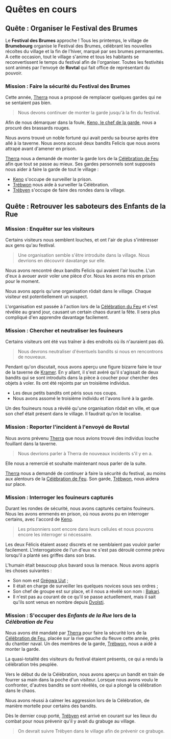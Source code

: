 # Quêtes en cours

## Quête : Organiser le Festival des Brumes
Le **Festival des Brumes** approche ! Tous les printemps, le village de **Brumebourg** organise le Festival des Brumes, célébrant les nouvelles récoltes du village et la fin de l'hiver, marqué par ses brumes permanentes. A cette occasion, tout le village s'anime et tous les habitants se reconvertissent le temps du festival afin de l'organiser. Toutes les festivités sont animés par l'envoyé de **Rovtal** qui fait office de représentant du pouvoir.

### Mission : Faire la sécurité du Festival des Brumes
Cette année, [Therra](../WORLDBUILDING/PERSONNAGES/PNJ/Brumebourg.md#therra-sfer---envoyée-de-rovtal) nous a proposé de remplacer quelques gardes qui ne se sentaient pas bien. 
> Nous devons continuer de monter la garde jusqu'à la fin du festival.

Afin de nous démarquer dans la foule, [Keno, le chef de la garde](../WORLDBUILDING/PERSONNAGES/PNJ/Brumebourg.md#keno-kutt---chef-de-la-garde-de-therra), nous a procuré des brassards rouges.

Nous avons trouvé un noble fortuné qui avait perdu sa bourse après être allé à la taverne. Nous avons accusé deux bandits Felicis que nous avons attrapé avant d'amener en prison.

[Therra](../WORLDBUILDING/PERSONNAGES/PNJ/Brumebourg.md#therra-sfer---envoyée-de-rovtal) nous a demandé de monter la garde lors de la [Célébration de Feu](../WORLDBUILDING/VILLES/Brumebourg.md#la-célébration-de-feu) afin que tout se passe au mieux. Ses gardes personnels sont supposés nous aider à faire la garde de tout le village : 
* [Keno](../WORLDBUILDING/PERSONNAGES/PNJ/Brumebourg.md#keno-kutt---chef-de-la-garde-de-therra) s'occupe de surveiller la prison.
* [Trébwon](../WORLDBUILDING/PERSONNAGES/PNJ/Brumebourg.md#trébwon-kwestyon---membre-de-la-garde-de-therra) nous aide à surveiller la Célébration.
* [Trébyen](../WORLDBUILDING/PERSONNAGES/PNJ/Brumebourg.md#trébyen-kwestyon---membre-de-la-garde-de-therra) s'occupe de faire des rondes dans la village.

## Quête : Retrouver les saboteurs des Enfants de la Rue

### Mission : Enquêter sur les visiteurs
Certains visiteurs nous semblent louches, et ont l'air de plus s'intéresser aux gens qu'au festival. 

> Une organisation semble s'être introduite dans la village. Nous devrions en découvrir davatange sur elle.

Nous avons rencontré deux bandits Felicis qui avaient l'air louche. L'un d'eux à avouer avoir voler une pièce d'or. Nous les avons mis en prison pour le moment.

Nous avons appris qu'une organisation rôdait dans le village. Chaque visiteur est potentiellement un suspect.

L'organisation est passée à l'action lors de la [Célébration du Feu](../WORLDBUILDING/VILLES/Brumebourg.md#la-célébration-de-feu) et s'est révélée au grand jour, causant un certain chaos durant la fête. Il sera plus compliqué d'en apprendre davantage facilement.

### Mission : Chercher et neutraliser les fouineurs
Certains visiteurs ont été vus traîner à des endroits où ils n'auraient pas dû. 

> Nous devrons neutraliser d'éventuels bandits si nous en rencontrons de nouveaux.

Pendant qu'on discutait, nous avons aperçu une figure bizarre faire le tour de la taverne de [Kramer](../WORLDBUILDING/PERSONNAGES/PNJ/Brumebourg.md#kramer-grishka---barman). En y allant, il s'est avéré qu'il s'agissait de deux bandits qui se sont introduits dans la pièce à coucher pour chercher des objets à voler. Ils ont été rejoints par un troisième individus. 
* Les deux petits bandits ont péris sous nos coups. 
* Nous avons assomé le troisième individu et l'avons livré à la garde.

Un des fouineurs nous a révélé qu'une organisation rôdait en ville, et que son chef était présent dans le village. Il faudrait qu'on le localise.

### Mission : Reporter l'incident à l'envoyé de Rovtal
Nous avons prévenu [Therra](../WORLDBUILDING/PERSONNAGES/PNJ/Brumebourg.md#therra-sfer---envoyée-de-rovtal) que nous avions trouvé des individus louche fouillant dans la taverne. 

> Nous devrions parler à Therra de nouveaux incidents s'il y en a.

Elle nous a remercié et souhaite maintenant nous parler de la suite.

[Therra](../WORLDBUILDING/VILLES/Brumebourg.md#therra-sfer---envoyée-de-rovtal) nous a demandé de continuer à faire la sécurité du festival, au moins aux alentours de la [Célébration de Feu](../WORLDBUILDING/VILLES/Brumebourg.md#la-célébration-de-feu). Son garde, [Trébwon](../WORLDBUILDING/PERSONNAGES/PNJ/Brumebourg.md#trébwon-kwestyon---membre-de-la-garde-de-therra), nous aidera sur place.

### Mission : Interroger les fouineurs capturés
Durant les rondes de sécurité, nous avons capturés certains fouineurs. Nous les avons emmenés en prison, où nous avons pu en interroger certains, avec l'accord de [Keno](../WORLDBUILDING/PERSONNAGES/PNJ/Brumebourg.md#keno-kutt---chef-de-la-garde-de-therra).

> Les prisonniers sont encore dans leurs cellules et nous pouvons encore les interroger si nécessaire.

Les deux Félicis étaient assez discrets et ne semblaient pas vouloir parler facilement. L'interrogatoire de l'un d'eux ne s'est pas déroulé comme prévu lorsqu'il a planté ses griffes dans son bras.

L'humain était beaucoup plus bavard sous la menace. Nous avons appris les choses suivantes :
 * Son nom est [Grégwa Uut](../WORLDBUILDING/PERSONNAGES/PNJ/EnfantsDeLaRue.md#grégwa-uut---membre) ;
 * Il était en charge de surveiller les quelques novices sous ses ordres ;
 * Son chef de groupe est sur place, et il nous a révélé son nom : [Bakari](../WORLDBUILDING/PERSONNAGES/PNJ/EnfantsDeLaRue.md#bakari-mikhaïl---chef-de-groupe).
 * Il n'est pas au courant de ce qu'il se passe actuellement, mais il sait qu'ils sont venus en nombre depuis [Dvolsti](../WORLDBUILDING/VILLES/Dvolsti.md).

 ### Mission : S'occuper des *Enfants de la Rue* lors de la *Célébration de Feu*

Nous avons été mandaté par [Therra](../WORLDBUILDING/PERSONNAGES/PNJ/Brumebourg.md#therra-sfer---envoyée-de-rovtal) pour faire la sécurité lors de la [Célébration de Feu](../WORLDBUILDING/VILLES/Brumebourg.md#la-célébration-de-feu), placée sur la rive gauche du fleuve cette année, près du chantier naval. Un des membres de la garde, [Trébwon](../WORLDBUILDING/PERSONNAGES/PNJ/Brumebourg.md#trébwon-kwestyon---membre-de-la-garde-de-therra), nous a aidé à monter la garde.

La quasi-totalité des visiteurs du festival étaient présents, ce qui a rendu la célébration très peuplée. 

Vers le début du de la Célébration, nous avons aperçu un bandit en train de fourrer sa main dans la poche d'un visiteur. Lorsque nous avons voulu le confronter, d'autres bandits se sont révélés, ce qui a plongé la célébration dans le chaos. 

Nous avons réussi à calmer les aggression lors de la Célébration, de manière mortelle pour certains des bandits.

Dès le dernier coup porté, [Trébyen](../WORLDBUILDING/PERSONNAGES/PNJ/Brumebourg.md#trébyen-kwestyon---membre-de-la-garde-de-therra) est arrivé en courant sur les lieux du combat pour nous prévenir qu'il y avait du grabuge au village.

> On devrait suivre Trébyen dans le village afin de prévenir ce grabuge.
